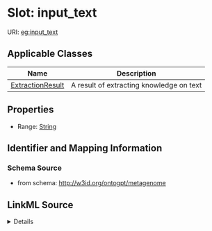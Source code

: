 # Slot: input_text

URI: [eg:input_text](http://w3id.org/ontogpt/environmental-metagenome/input_text)



<!-- no inheritance hierarchy -->




## Applicable Classes

| Name | Description |
| --- | --- |
[ExtractionResult](ExtractionResult.md) | A result of extracting knowledge on text






## Properties

* Range: [String](String.md)







## Identifier and Mapping Information







### Schema Source


* from schema: http://w3id.org/ontogpt/metagenome




## LinkML Source

<details>
```yaml
name: input_text
from_schema: http://w3id.org/ontogpt/metagenome
rank: 1000
alias: input_text
owner: ExtractionResult
domain_of:
- ExtractionResult
range: string

```
</details>